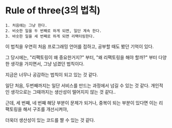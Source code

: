 # Rule of three(3의 법칙)

```
1. 처음에는 그냥 한다.
2. 비슷한 일을 두 번째로 하게 되면, 일단 계속 한다.
3. 바숫한 일을 세 번째로 하게 되면 리팩터링한다.
```

이 법칙을 우연히 처음 프로그래밍 언어를 접하고, 공부할 때도 봤던 기억이 있다. 

그 당시에는, "리팩토링이 왜 중요한거지?" 부터, "왜 리팩토링을 해야 할까?" 부터 다양한 생각을 가지면서, 그냥 넘겼던 법칙이다.

지금은 너무나 공감하는 법칙이 되고 있는 것 같다.

일단 처음, 두번째까지는 일단 서비스를 만드는 과정에서 넘길 수 있는 것 같다. 개인적인 생각으로는 그때까지는 생산성이 떨어지지 않는 것 같다..

근데, 세 번째, 네 번째 해당 부분이 문제가 되거나, 중복이 되는 부분이 있다면 이는 리팩토링을 해서 구조를 개선시켜야,

더욱더 생산성이 있는 코드를 짤 수 있는 것 같다.
